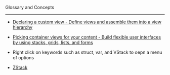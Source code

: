 Glossary and Concepts

- - - -

* [Declaring a custom view - Define views and assemble them into a view hierarchy](https://developer.apple.com/documentation/swiftui/declaring-a-custom-view)

* [Picking container views for your content - Build flexible user interfaces by using stacks, grids, lists, and forms](https://developer.apple.com/documentation/swiftui/picking-container-views-for-your-content)

* Right click on keywords such as struct, var, and VStack to oepn a menu of options

* [ZStack](https://developer.apple.com/documentation/swiftui/zstack)

